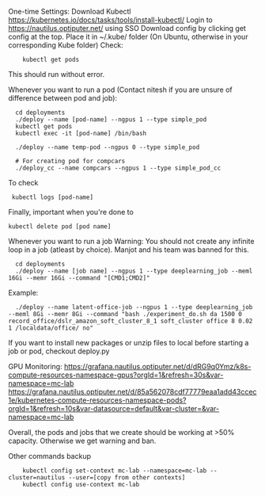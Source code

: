 One-time Settings:
Download Kubectl https://kubernetes.io/docs/tasks/tools/install-kubectl/
Login to https://nautilus.optiputer.net/ using SSO
Download config by clicking get config at the top. Place it in ~/.kube/ folder (On Ubuntu, otherwise in your corresponding Kube folder)
Check:
```
    kubectl get pods
```
This should run without error.


Whenever you want to run a pod (Contact nitesh if you are unsure of difference between pod and job):
```
  cd deployments
  ./deploy --name [pod-name] --ngpus 1 --type simple_pod
  kubectl get pods
  kubectl exec -it [pod-name] /bin/bash 
```
```
  ./deploy --name temp-pod --ngpus 0 --type simple_pod

  # For creating pod for compcars
  ./deploy_cc --name compcars --ngpus 1 --type simple_pod_cc
```

To check
```
 kubectl logs [pod-name]
```
Finally, important when you're done to
```
kubectl delete pod [pod name]
```


Whenever you want to run a job 
Warning: You should not create any infinite loop in a job (atleast by choice). Manjot and his team was banned for this.
```
  cd deployments
  ./deploy --name [job name] --ngpus 1 --type deeplearning_job --meml 16Gi --memr 16Gi --command "[CMD1;CMD2]"
```
Example:
```
  ./deploy --name latent-office-job --ngpus 1 --type deeplearning_job --meml 8Gi --memr 8Gi --command "bash ./experiment_do.sh da 1500 0 record_office/dslr_amazon_soft_cluster_8_1 soft_cluster office 8 0.02 1 /localdata/office/ no"
```

If you want to install new packages or unzip files to local before starting a job or pod, checkout deploy.py


GPU Monitoring:
https://grafana.nautilus.optiputer.net/d/dRG9q0Ymz/k8s-compute-resources-namespace-gpus?orgId=1&refresh=30s&var-namespace=mc-lab
https://grafana.nautilus.optiputer.net/d/85a562078cdf77779eaa1add43ccec1e/kubernetes-compute-resources-namespace-pods?orgId=1&refresh=10s&var-datasource=default&var-cluster=&var-namespace=mc-lab

Overall, the pods and jobs that we create should be working at >50% capacity. Otherwise we get warning and ban.

Other commands backup
```
    kubectl config set-context mc-lab --namespace=mc-lab --cluster=nautilus --user=[copy from other contexts]
    kubectl config use-context mc-lab
```

